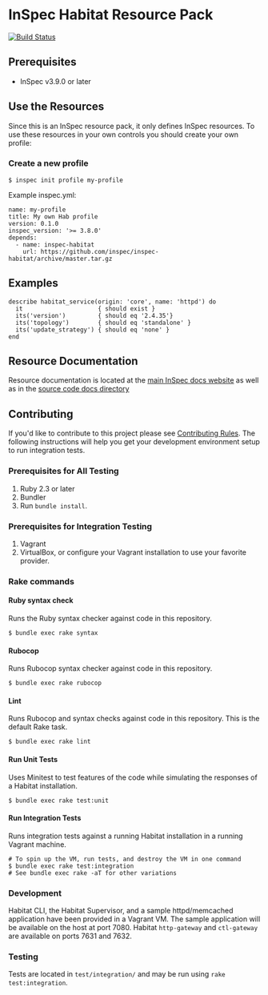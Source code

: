 # InSpec Habitat Resource Pack

[![Build Status](https://travis-ci.org/inspec/inspec-habitat.svg?branch=master)](https://travis-ci.org/inspec/inspec-habitat)


## Prerequisites

* InSpec v3.9.0 or later

## Use the Resources

Since this is an InSpec resource pack, it only defines InSpec resources. To use
these resources in your own controls you should create your own profile:

### Create a new profile

```
$ inspec init profile my-profile
```
Example inspec.yml:
```
name: my-profile
title: My own Hab profile
version: 0.1.0
inspec_version: '>= 3.8.0'
depends:
  - name: inspec-habitat
    url: https://github.com/inspec/inspec-habitat/archive/master.tar.gz
```

## Examples

```
describe habitat_service(origin: 'core', name: 'httpd') do
  it                     { should exist }
  its('version')         { should eq '2.4.35'}
  its('topology')        { should eq 'standalone' }
  its('update_strategy') { should eq 'none' }
end
```


## Resource Documentation

Resource documentation is located at the [main InSpec docs website](https://www.inspec.io/docs/reference/resources/#habitat-resources) as well as in the [source code docs directory](https://github.com/inspec/inspec-habitat/tree/master/docs/resources)


## Contributing

If you'd like to contribute to this project please see [Contributing
Rules](CONTRIBUTING.md). The following instructions will help you get your
development environment setup to run integration tests.

### Prerequisites for All Testing

  1. Ruby 2.3 or later
  2. Bundler
  3. Run `bundle install`.

### Prerequisites for Integration Testing

  1. Vagrant
  2. VirtualBox, or configure your Vagrant installation to use your favorite provider.

### Rake commands

#### Ruby syntax check

Runs the Ruby syntax checker against code in this repository.

```
$ bundle exec rake syntax
```

#### Rubocop

Runs Rubocop syntax checker against code in this repository.

```
$ bundle exec rake rubocop
```

#### Lint

Runs Rubocop and syntax checks against code in this repository. This is the default Rake task.

```
$ bundle exec rake lint
```

#### Run Unit Tests

Uses Minitest to test features of the code while simulating the responses of a Habitat installation.

```
$ bundle exec rake test:unit
```

#### Run Integration Tests

Runs integration tests against a running Habitat installation in a running Vagrant machine.

```
# To spin up the VM, run tests, and destroy the VM in one command
$ bundle exec rake test:integration
# See bundle exec rake -aT for other variations
```

### Development

Habitat CLI, the Habitat Supervisor, and a sample httpd/memcached application have been
provided in a Vagrant VM. The sample application will be available on the host at port 7080. Habitat `http-gateway` and `ctl-gateway` are available on ports 7631 and 7632.

### Testing

Tests are located in `test/integration/` and may be run using
`rake test:integration`.
